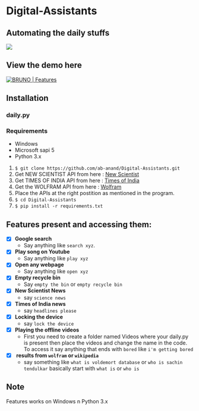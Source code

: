 # Digital-Assistants

## Automating the daily stuffs

![](BRUNO.png)

## View the demo here
[![BRUNO | Features](bruno_youtube.png)](https://www.youtube.com/playlist?list=PLVCy_WceGl-eIkIAIZbEGqP94UVryi86H)

## Installation

### daily.py

### Requirements


  - Windows
  - Microsoft sapi 5
  - Python 3.x
 
1. `$ git clone https://github.com/ab-anand/Digital-Assistants.git`
2. Get NEW SCIENTIST API from here : [New Scientist](https://newsapi.org/new-scientist-api)
3. Get TIMES OF INDIA API from here : [Times of India](https://newsapi.org/the-times-of-india-api)
4. Get the WOLFRAM API from here : [Wolfram](https://developer.wolframalpha.com/portal/signup.html)
5. Place the APIs at the right postition as mentioned in the program.
6. `$ cd Digital-Assistants` 
7. `$ pip install -r requirements.txt`


## Features present and accessing them:
- [x] <b>Google search</b>
   - Say anything like `search xyz`.
- [x] <b>Play song on Youtube</b>
   - Say anything like `play xyz`
- [x] <b>Open any webpage</b>
   - Say anything like `open xyz`
- [x] <b>Empty recycle bin</b>
   - Say `empty the bin` or `empty recycle bin`
- [x] <b>New Scientist News</b>
   - say `science news`
- [x] <b>Times of India news</b>
   - say `headlines please`
- [x] <b>Locking the device</b>
   - say `lock the device`
- [x] <b>Playing the offline videos</b>
   - First you need to create a folder named Videos where your daily.py is present
     then place the videos and change the name in the code.
     To access it say anything that ends with `bored` like `i'm getting bored`
- [x] <b> results from `wolfram` or `wikipedia`</b>
   - say something like `what is voldemort database` or `who is sachin tendulkar` basically start with `what is` or `who is`
 
## Note
   Features works on Windows n Python 3.x
